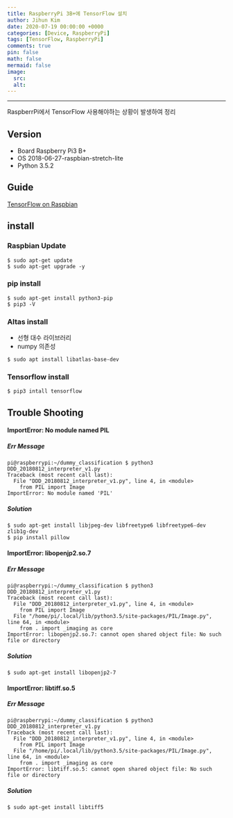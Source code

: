 ```yaml
---
title: RaspberryPi 3B+에 TensorFlow 설치
author: Jihun Kim
date: 2020-07-19 00:00:00 +0000
categories: [Device, RaspberryPi]
tags: [TensorFlow, RaspberryPi]
comments: true
pin: false
math: false
mermaid: false
image:
  src:
  alt:
---
```

---

RaspberrPi에서 TensorFlow 사용해야하는 상황이 발생하여 정리

## Version
- Board Raspberry Pi3 B+
- OS 2018-06-27-raspbian-stretch-lite
- Python 3.5.2

## Guide
[TensorFlow on Raspbian](https://www.tensorflow.org/install/install_raspbian)

## install

### Raspbian Update
```shell
$ sudo apt-get update
$ sudo apt-get upgrade -y
```

### pip install
```shell
$ sudo apt-get install python3-pip
$ pip3 -V
```

### Altas install
- 선형 대수 라이브러리 
- numpy 의존성
```shell
$ sudo apt install libatlas-base-dev
```

### Tensorflow install
```shell
$ pip3 intall tensorflow
```


## Trouble Shooting
#### ImportError: No module named PIL
##### Err Message
```shell
pi@raspberrypi:~/dummy_classification $ python3 DDD_20180812_interpreter_v1.py
Traceback (most recent call last):
  File "DDD_20180812_interpreter_v1.py", line 4, in <module>
    from PIL import Image
ImportError: No module named 'PIL'
```
##### Solution
```shell
$ sudo apt-get install libjpeg-dev libfreetype6 libfreetype6-dev zlib1g-dev
$ pip install pillow
```

#### ImportError: libopenjp2.so.7
##### Err Message
```shell
pi@raspberrypi:~/dummy_classification $ python3 DDD_20180812_interpreter_v1.py
Traceback (most recent call last):
  File "DDD_20180812_interpreter_v1.py", line 4, in <module>
    from PIL import Image
  File "/home/pi/.local/lib/python3.5/site-packages/PIL/Image.py", line 64, in <module>
    from . import _imaging as core
ImportError: libopenjp2.so.7: cannot open shared object file: No such file or directory
```
##### Solution
```shell
$ sudo apt-get install libopenjp2-7
```

#### ImportError: libtiff.so.5
##### Err Message
```shell
pi@raspberrypi:~/dummy_classification $ python3 DDD_20180812_interpreter_v1.py
Traceback (most recent call last):
  File "DDD_20180812_interpreter_v1.py", line 4, in <module>
    from PIL import Image
  File "/home/pi/.local/lib/python3.5/site-packages/PIL/Image.py", line 64, in <module>
    from . import _imaging as core
ImportError: libtiff.so.5: cannot open shared object file: No such file or directory
```
##### Solution
```shell
$ sudo apt-get install libtiff5
```
